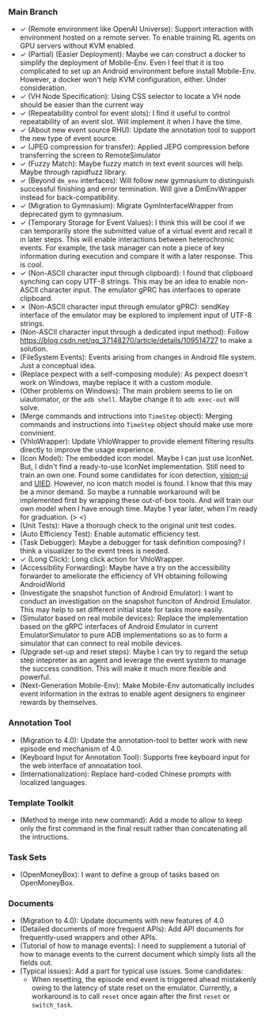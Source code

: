<!-- vim: set formatoptions+=a: -->
<!-- vimc: syn match Incompleted /\(^\*\)\@<=\ \((\)\@=/: -->
<!-- vimc: syn match Completed /\(^\*\)\@<=\ \(✓\)\@=/: -->
<!-- vimc: syn match Failed /\(^\*\)\@<=\ \(✗\)\@=/: -->
<!-- vimc: syn match Canceled /\(^\*\)\@<=\ \( \)\@=/: -->
<!-- vimc: hi Incompleted ctermbg=yellow: -->
<!-- vimc: hi Completed ctermbg=green: -->
<!-- vimc: hi Failed ctermbg=red: -->
<!-- vimc: hi Canceled ctermbg=white: -->

### Main Branch

* ✓ (Remote environment like OpenAI Universe): Support interaction with
  environment hosted on a remote server. To enable training RL agents on GPU
  servers without KVM enabled.
* ✓ (Partial) (Easier Deployment): Maybe we can construct a docker to simplify
  the deployment of Mobile-Env. Even I feel that it is too complicated to set
  up an Android environment before install Mobile-Env. However, a docker won't
  help KVM configuration, either. Under consideration.
* ✓ (VH Node Specification): Using CSS selector to locate a VH node should be
  easier than the current way
* ✓ (Repeatability control for event slots): I find it useful to control
  repeatability of an event slot. Will implement it when I have the time.
* ✓ (About new event source RHU): Update the annotation tool to support the new
  type of event source.
* ✓ (JPEG compression for transfer): Applied JEPG compression before
  transferring the screen to RemoteSimulator
* ✓ (Fuzzy Match): Maybe fuzzy match in text event sources will help. Maybe
  through rapidfuzz library.
* ✓ (Beyond `dm_env` interfaces): Will follow new gymnasium to distinguish
  successful finishing and error termination. Will give a DmEnvWrapper instead
  for back-compatibility.
* ✓ (Migration to Gymnasium): Migrate GymInterfaceWrapper from deprecated gym
  to gymnasium.
* ✓ (Temporary Storage for Event Values): I think this will be cool if we can
  temporarily store the submitted value of a virtual event and recall it in
  later steps. This will enable interactions between heterochronic events. For
  example, the task manager can note a piece of key information during
  execution and compare it with a later response. This is cool.
* ✓ (Non-ASCII character input through clipboard): I found that clipboard
  synching can copy UTF-8 strings. This may be an idea to enable non-ASCII
  character input.  The emulator gPRC has interfaces to operate clipboard.
* ✗ (Non-ASCII character input through emulator gPRC): sendKey interface of the
  emulator may be explored to implement input of UTF-8 strings.
*  (Non-ASCII character input through a dedicated input method): Follow
   <https://blog.csdn.net/qq_37148270/article/details/109514727> to make a
   solution.
* (FileSystem Events): Events arising from changes in Android file system. Just
  a conceptual idea.
* (Replace pexpect with a self-composing module): As pexpect doesn't work on
  Windows, maybe replace it with a custom module.
* (Other problems on Windows): The main problem seems to lie on uiautomator, or
  the `adb shell`. Maybe change it to `adb exec-out` will solve.
* (Merge commands and intructions into `TimeStep` object): Merging commands and
  instructions into `TimeStep` object should make use more convinient.
* (VhIoWrapper): Update VhIoWrapper to provide element filtering results
  directly to improve the usage experience.
* (Icon Model): The embedded icon model. Maybe I can just use IconNet. But, I
  didn't find a ready-to-use IconNet implementation. Still need to train an own
  one. Found some candidates for icon detection,
  [vision-ui](https://github.com/Meituan-Dianping/vision-ui) and
  [UIED](https://github.com/MulongXie/UIED). However, no icon match model is
  found. I know that this may be a minor demand. So maybe a runnable workaround
  will be implemented first by wrapping these out-of-box tools. And will train
  our own model when I have enough time. Maybe 1 year later, when I'm ready for
  graduation. (> <)
* (Unit Tests): Have a thorough check to the original unit test codes.
* (Auto Efficiency Test): Enable automatic efficiency test.
* (Task Debugger): Maybe a debugger for task definition composing? I think a
  visualizer to the event trees is needed.
* ✓ (Long Click): Long click action for VhIoWrapper.
* (Accessibility Forwarding): Maybe have a try on the accessibility forwarder
  to ameliorate the efficiency of VH obtaining following AndroidWorld
* (Investigate the snapshot function of Android Emulator): I want to conduct an
  investigation on the snapshot funciton of Android Emulator. This may help to
  set different initial state for tasks more easily.
* (Simulator based on real mobile devices): Replace the implementation based on
  the gRPC interfaces of Android Emulator in current EmulatorSimulator to pure
  ADB implementations so as to form a simulator that can connect to real mobile
  devices.
* (Upgrade set-up and reset steps): Maybe I can try to regard the setup step
  intepreter as an agent and leverage the event system to manage the success
  condition. This will make it much more flexible and powerful.
* (Next-Generation Mobile-Env): Make Mobile-Env automatically includes event
  information in the extras to enable agent designers to engineer rewards by
  themselves.

### Annotation Tool

* (Migration to 4.0): Update the annotation-tool to better work with new
  episode end mechanism of 4.0.
* (Keyboard Input for Annotation Tool): Supports free keyboard input for the
  web interface of annoatation tool.
* (Internationalization): Replace hard-coded Chinese prompts with localized
  languages.

### Template Toolkit

* (Method to merge into new command): Add a mode to allow to keep only the
  first command in the final result rather than concatenating all the
  intructions.

### Task Sets

* (OpenMoneyBox): I want to define a group of tasks based on OpenMoneyBox.

### Documents

* (Migration to 4.0): Update documents with new features of 4.0
* (Detailed documents of more frequent APIs): Add API documents for
  frequently-used wrappers and other APIs.
* (Tutorial of how to manage events): I need to supplement a tutorial of how to
  manage events to the current document which simply lists all the fields out.
* (Typical issues): Add a part for typical use issues. Some candidates:
  * When resetting, the episode end event is triggered ahead mistakenly owing
    to the latency of state reset on the emulator. Currently, a workaround is
    to call `reset` once again after the first `reset` or `switch_task`.
